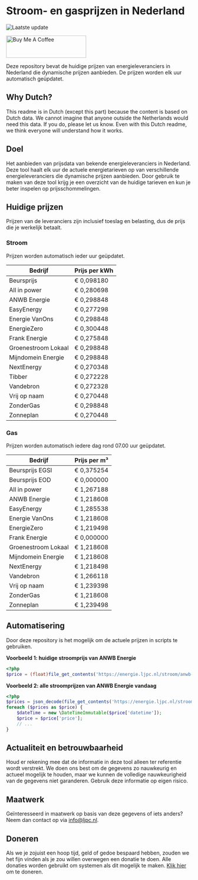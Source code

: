 # Stroom- en gasprijzen in Nederland

![Laatste update](https://img.shields.io/badge/laatste%20update-2024--08--31%2001%3A00%20CET-brightgreen)

<a href="https://www.buymeacoffee.com/Lars-" target="_blank"><img src="https://cdn.buymeacoffee.com/buttons/v2/default-orange.png" alt="Buy Me A Coffee" height="60" style="height: 60px !important;width: 217px !important;" ></a>

Deze repository bevat de huidige prijzen van energieleveranciers in Nederland die dynamische prijzen aanbieden. De prijzen worden elk uur automatisch geüpdatet.

## Why Dutch?

This readme is in Dutch (except this part) because the content is based on Dutch data. We cannot imagine that anyone outside the Netherlands would need this data. If you do, please let us know. Even with this Dutch readme, we think
everyone will understand how it works.

## Doel

Het aanbieden van prijsdata van bekende energieleveranciers in Nederland. Deze tool haalt elk uur de actuele energietarieven op van verschillende energieleveranciers die dynamische prijzen aanbieden. Door gebruik te maken van deze tool
krijg je een overzicht van de huidige tarieven en kun je beter inspelen op prijsschommelingen.

## Huidige prijzen

Prijzen van de leveranciers zijn inclusief toeslag en belasting, dus de prijs die je werkelijk betaalt.

### Stroom

Prijzen worden automatisch ieder uur geüpdatet.

 Bedrijf | Prijs per kWh 
---------|---------------
Beursprijs | € 0,098180
All in power | € 0,280698
ANWB Energie | € 0,298848
EasyEnergy | € 0,277298
Energie VanOns | € 0,298848
EnergieZero | € 0,300448
Frank Energie | € 0,275848
Groenestroom Lokaal | € 0,298848
Mijndomein Energie | € 0,298848
NextEnergy | € 0,270348
Tibber | € 0,272228
Vandebron | € 0,272328
Vrij op naam | € 0,270448
ZonderGas | € 0,298848
Zonneplan | € 0,270448


### Gas

Prijzen worden automatisch iedere dag rond 07.00 uur geüpdatet.

 Bedrijf | Prijs per m³ 
---------|--------------
Beursprijs EGSI | € 0,375254
Beursprijs EOD | € 0,000000
All in power | € 1,267188
ANWB Energie | € 1,218608
EasyEnergy | € 1,285538
Energie VanOns | € 1,218608
EnergieZero | € 1,219498
Frank Energie | € 0,000000
Groenestroom Lokaal | € 1,218608
Mijndomein Energie | € 1,218608
NextEnergy | € 1,218498
Vandebron | € 1,266118
Vrij op naam | € 1,239398
ZonderGas | € 1,218608
Zonneplan | € 1,239498


## Automatisering

Door deze repository is het mogelijk om de actuele prijzen in scripts te gebruiken.

**Voorbeeld 1: huidige stroomprijs van ANWB Energie**

```php
<?php
$price = (float)file_get_contents('https://energie.ljpc.nl/stroom/anwb-energie-nu.txt');

```

**Voorbeeld 2: alle stroomprijzen van ANWB Energie vandaag**

```php
<?php
$prices = json_decode(file_get_contents('https://energie.ljpc.nl/stroom/all-in-power-vandaag.json'),true);
foreach ($prices as $price) {
    $dateTime = new \DateTimeImmutable($price['datetime']);
    $price = $price['price'];
    // ...
}
```

## Actualiteit en betrouwbaarheid

Houd er rekening mee dat de informatie in deze tool alleen ter referentie wordt verstrekt. We doen ons best om de gegevens zo nauwkeurig en actueel mogelijk te houden, maar we kunnen de volledige nauwkeurigheid van de gegevens niet
garanderen. Gebruik deze informatie op eigen risico.

## Maatwerk

Geïnteresseerd in maatwerk op basis van deze gegevens of iets anders? Neem dan contact op
via [info@ljpc.nl](mailto:info@ljpc.nl?subject=Energie%20prijzen).

## Doneren

Als we je zojuist een hoop tijd, geld of gedoe bespaard hebben, zouden we het fijn vinden als je zou willen overwegen een
donatie te doen. Alle donaties worden gebruikt om systemen als dit mogelijk te
maken. [Klik hier](https://www.buymeacoffee.com/Lars-) om te doneren.
